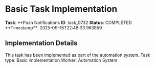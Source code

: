 # Basic Task Implementation

**Task**: **Push Notifications
**ID**: task_0732
**Status**: COMPLETED
**Timestamp\*\*: 2025-09-18T22:48:33.963859

## Implementation Details

This task has been implemented as part of the automation system.
Task type: Basic implementation
Worker: Automation System
